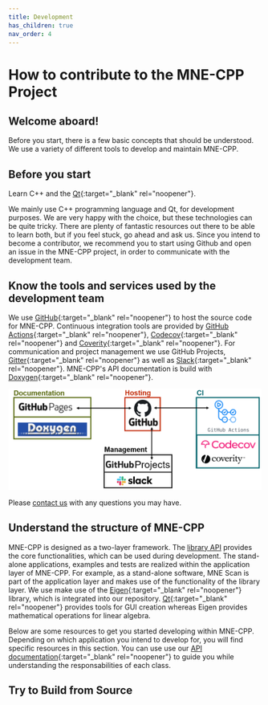 ```yaml
---
title: Development
has_children: true
nav_order: 4
---
```

# How to contribute to the MNE-CPP Project

## Welcome aboard!

Before you start, there is a few basic concepts that should be understood. We use a variety of different tools to develop and maintain MNE-CPP.

## Before you start

Learn C++ and the [Qt](https://www.qt.io/){:target="_blank" rel="noopener"}. 

We mainly use C++ programming language and Qt, for development purposes. We are very happy with the choice, but these technologies can be quite tricky. There are plenty of fantastic resources out there to be able to learn both, but if you feel stuck, go ahead and ask us. Since you intend to become a contributor, we recommend you to start using Github and open an issue in the MNE-CPP project, in order to communicate with the development team.

## Know the tools and services used by the development team

 We use [GitHub](https://github.com/mne-tools/mne-cpp){:target="_blank" rel="noopener"} to host the source code for MNE-CPP. Continuous integration tools are provided by [GitHub Actions](https://github.com/mne-tools/mne-cpp/actions){:target="_blank" rel="noopener"}, [Codecov](https://codecov.io/gh/mne-tools/mne-cpp){:target="_blank" rel="noopener"} and [Coverity](https://scan.coverity.com/projects/mne-tools-mne-cpp){:target="_blank" rel="noopener"}. For communication and project management we use GitHub Projects, [Gitter](https://gitter.im/mne-tools/mne-cpp){:target="_blank" rel="noopener"} as well as [Slack](https://join.slack.com/t/mne-cpp/shared_invite/zt-cm5uwh2q-NLx92vkfNuT0Qf2iCq8TAA){:target="_blank" rel="noopener"}. MNE-CPP's API documentation is build with [Doxygen](http://www.doxygen.nl/){:target="_blank" rel="noopener"}.

![Resources Diagram for the MNE-CPP Project](../../images/dev_tools.png)

Please [contact us](../../contact.md) with any questions you may have.

## Understand the structure of MNE-CPP

MNE-CPP is designed as a two-layer framework. The [library API](api.md) provides the core functionalities, which can be used during development. The stand-alone applications, examples and tests are realized within the application layer of MNE-CPP. For example, as a stand-alone software, MNE Scan is part of the application layer and makes use of the functionality of the library layer. We use make use of the [Eigen](http://eigen.tuxfamily.org/index.php?title=Main_Page){:target="_blank" rel="noopener"} library, which is integrated into our repository. [Qt](https://www.qt.io/){:target="_blank" rel="noopener"} provides tools for GUI creation whereas Eigen provides mathematical operations for linear algebra.

Below are some resources to get you started developing within MNE-CPP. Depending on which application you intend to develop for, you will find specific resources in this section. You can use use our [API documentation](https://mne-cpp.github.io/doxygen-api/annotated.html){:target="_blank" rel="noopener"} to guide you while understanding the responsabilities of each class.

## Try to Build from Source

